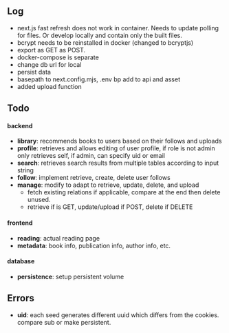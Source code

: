 ## Log

- next.js fast refresh does not work in container. Needs to update polling for files. Or develop locally and contain only the built files.
- bcrypt needs to be reinstalled in docker (changed to bcryptjs)
- export as GET as POST.
- docker-compose is separate
- change db url for local
- persist data
- basepath to next.config.mjs, .env bp add to api and asset
- added upload function

## Todo

#### backend
- **library**: recommends books to users based on their follows and uploads
- **profile**: retrieves and allows editing of user profile, if role is not admin only retrieves self, if admin, can specify uid or email
- **search**: retrieves search results from multiple tables according to input string
- **follow**: implement retrieve, create, delete user follows
- **manage**: modify to adapt to retrieve, update, delete, and upload
  - fetch existing relations if applicable, compare at the end then delete unused.
  - retrieve if is GET, update/upload if POST, delete if DELETE

#### frontend
- **reading**: actual reading page
- **metadata**: book info, publication info, author info, etc.

#### database
- **persistence**: setup persistent volume

## Errors
- **uid**: each seed generates different uuid which differs from the cookies. compare sub or make persistent.
